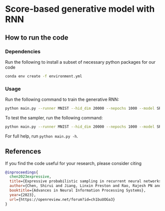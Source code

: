 # Score-based generative model with RNN

## How to run the code

### Dependencies

Run the following to install a subset of necessary python packages for our code
```sh
conda env create -f environment.yml
```

### Usage
Run the following command to train the generative RNN:

```bash
python main.py --runner MNIST --hid_dim 20000 --nepochs 1000 --model SR
```

To test the sampler, run the following command:

```bash
python main.py --runner MNIST --hid_dim 20000 --nepochs 1000 --model SR --test
```

For full help, run `python main.py -h`.
## References

If you find the code useful for your research, please consider citing
```bib
@inproceedings{
  chen2023expressive,
  title={Expressive probabilistic sampling in recurrent neural networks},
  author={Chen, Shirui and Jiang, Linxin Preston and Rao, Rajesh PN and Shea-Brown, Eric},
  booktitle={Advances in Neural Information Processing Systems},
  year={2023},
  url={https://openreview.net/forum?id=ch1buUOGa3}
}
```

